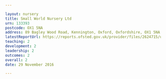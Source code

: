 ```yaml
---

layout: nursery
title: Small World Nursery Ltd
urn: 133393
postcode: OX1 5NA
address: 89 Bagley Wood Road, Kennington, Oxford, Oxfordshire, OX1 5NA
latestReportUrl: https://reports.ofsted.gov.uk/provider/files/2624715/urn/133393.pdf
teaching: 2
development: 2
leadership: 2
outcomes: 2
overall: 2
date: 29 November 2016

---
```

